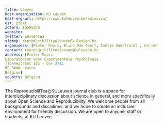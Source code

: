 ```yaml
---
title: Leuven
host-organisation: KU Leuven
host-org-url: https://www.kuleuven.be/kuleuven/
osf: zjbkt
zotero: IG59GZD6
website: 
twitter: LeuvenTea
signup: reproducibilitealeuven@kuleuven.be
organisers: [Pieter Moors, Eline Van Geert, Amélie Godefroidt , Lennert Coenen , Aline Claesen , Olivia Kirtley , Richard Artner , Naeem Muhammad]
contact: reproducibilitealeuven@kuleuven.be
address: [Pieter Moors
Laboratorium voor Experimentele Psychologie
Tiensestraat 102 - box 3711
BE-3000 Leuven
Belgium]
country: Belgium
---
```


The ReproducibiliTea@KULeuven journal club is a space for interdisciplinary discussion about science in general, and more specifically about Open Science and Reproducibility. We welcome people from all backgrounds and disciplines, and we hope to create an inclusive environment for friendly discussion. We are open to anyone, staff or students, at KU Leuven.

